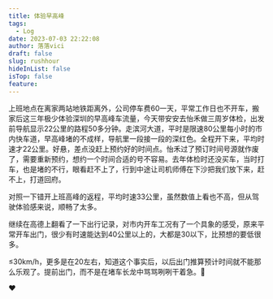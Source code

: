```yaml
---
title: 体验早高峰
tags:
  - Log
date: 2023-07-03 22:22:08
author: 落落vici
draft: false
slug: rushhour
hideInList: false
isTop: false
feature:
---
```

上班地点在离家两站地铁距离外，公司停车费60一天，平常工作日也不开车，搬家后这三年极少体验深圳的早高峰车流量，今天带安安去怡禾做三周岁体检，出发前导航显示22公里的路程50多分钟。走滨河大道，平时是限速80公里每小时的市内快车道，早高峰堵的不成样，导航里一段接一段的深红色。全程开下来，平均时速才22公里。好悬，差点没赶上预约好的时间点。怡禾过了预订时间号源就作废了，需要重新预约，想约一个时间合适的号不容易。去年体检时还没买车，当时打车，也是堵的不行，眼看赶不上了，行到中途让司机师傅在下沙把我们放下来，赶不上，打道回府。

对照一下错开上班高峰的返程，平均时速33公里，虽然数值上看也不高，但从驾驶体验感来说，顺畅了太多。

继续在高德上翻看了一下出行记录，对市内开车工况有了一个具象的感受，原来平常开车出门，很少有时速能达到40公里以上的，大都是30以下，比预想的要低很多。

≤30km/h，更多是在20左右，知道这个事实后，以后出门推算预计时间就不能那么乐观了。提前出门，而不是在堵车长龙中骂骂咧咧干着急。🤣

❤